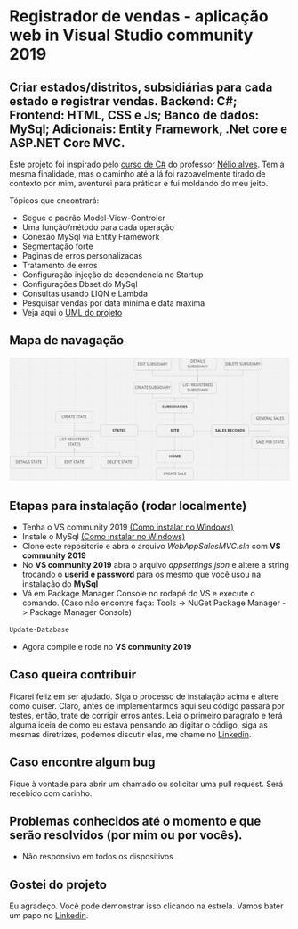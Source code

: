 # Registrador de vendas - aplicação web in Visual Studio community 2019

## Criar estados/distritos, subsidiárias para cada estado e registrar vendas. Backend: C#; Frontend: HTML, CSS e Js; Banco de dados: MySql; Adicionais: Entity Framework, .Net core e ASP.NET Core MVC.

Este projeto foi inspirado pelo [curso de C#](https://www.udemy.com/course/programacao-orientada-a-objetos-csharp/) do professor [Nélio alves](https://www.linkedin.com/in/nelio-alves/). Tem a mesma finalidade, mas o caminho até a lá foi razoavelmente tirado de contexto por mim, aventurei para práticar e fui moldando do meu jeito. 

Tópicos que encontrará:
- Segue o padrão Model-View-Controler
- Uma função/método para cada operação 
- Conexão MySql via Entity Framework
- Segmentação forte
- Paginas de erros personalizadas
- Tratamento de erros
- Configuração injeção de dependencia no Startup
- Configurações Dbset do MySql
- Consultas usando LIQN e Lambda
- Pesquisar vendas por data minima e data maxima
- Veja aqui o [UML do projeto](https://github.com/bittencourtRodrigo/sales-recorder/tree/master/ReadmeImages/UML)

## Mapa de navagação
![Diagram](https://raw.githubusercontent.com/bittencourtRodrigo/sales-recorder/master/ReadmeImages/Prints/Diagram.PNG)

## Etapas para instalação (rodar localmente)
- Tenha o VS community 2019 [(Como instalar no Windows)](https://www.youtube.com/watch?v=1uBESL2S8Ik)
- Instale o MySql [(Como instalar no Windows)](https://www.youtube.com/watch?v=2c2fUOgZMmY)
- Clone este repositorio e abra o arquivo *WebAppSalesMVC.sln* com **VS community 2019**
- No **VS community 2019** abra o arquivo *appsettings.json* e altere a string trocando o **userid e password** para os mesmo que você usou na instalação do **MySql**
- Vá em Package Manager Console no rodapé do VS e execute o comando. (Caso não encontre faça: Tools -> NuGet Package Manager -> Package Manager Console)
```bash
Update-Database
```
- Agora compile e rode no **VS community 2019**

## Caso queira contribuir
Ficarei feliz em ser ajudado. Siga o processo de instalação acima e altere como quiser. Claro, antes de implementarmos aqui seu código passará por testes, então, trate de corrigir erros antes. 
Leia o primeiro paragrafo e terá alguma ideia de como eu estava pensando ao digitar o código, siga as mesmas diretrizes, podemos discutir elas, me chame no [Linkedin](https://www.linkedin.com/in/bittencourtrodrigo/).

## Caso encontre algum bug
Fique à vontade para abrir um chamado ou solicitar uma pull request. Será recebido com carinho.

## Problemas conhecidos até o momento e que serão resolvidos (por mim ou por vocês).

- Não responsivo em todos os dispositivos

## Gostei do projeto
Eu agradeço. Você pode demonstrar isso clicando na estrela. Vamos bater um papo no [Linkedin](https://www.linkedin.com/in/bittencourtrodrigo/).

